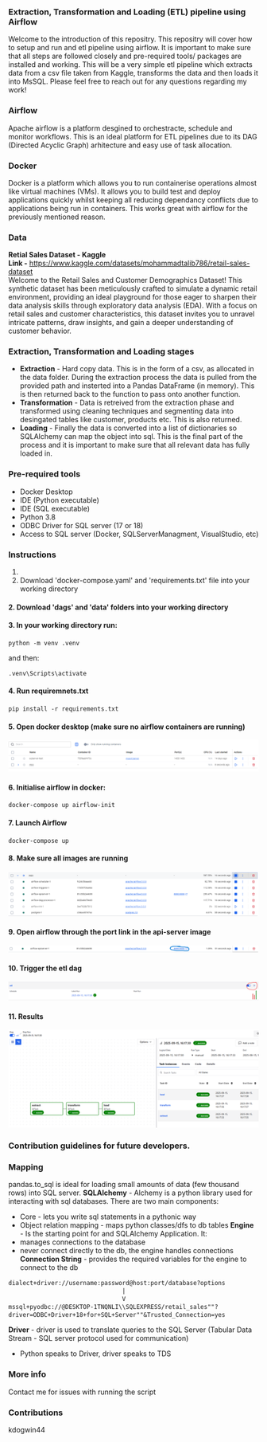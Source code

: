 ### Extraction, Transformation and Loading (ETL) pipeline using Airflow
Welcome to the introduction of this repositry. This repositry will cover how to setup and run and etl pipeline using airflow. It is important to make sure that all steps are followed closely and pre-required tools/ packages are installed and working. This will be a very simple etl pipeline which extracts data from a csv file taken from Kaggle, transforms the data and then loads it into MsSQL. Please feel free to reach out for any questions regarding my work!
### Airflow
Apache airflow is a platform desgined to orchestracte, schedule and monitor workflows. This is an ideal platform for ETL pipelines due to its DAG (Directed Acyclic Graph) arhitecture and easy use of task allocation.
### Docker
Docker is a platform which allows you to run containerise operations almost like virtual machines (VMs). It allows you to build test and deploy applications quickly whilst keeping all reducing dependancy conflicts due to applications being run in containers. This works great with airflow for the previously mentioned reason.

### Data
 **Retial Sales Dataset - Kaggle <br>**
 **Link -** https://www.kaggle.com/datasets/mohammadtalib786/retail-sales-dataset <br>
 Welcome to the Retail Sales and Customer Demographics Dataset! This synthetic dataset has been meticulously crafted to simulate a dynamic retail environment, providing an ideal playground for those eager to sharpen their data analysis skills through exploratory data analysis (EDA). With a focus on retail sales and customer characteristics, this dataset invites you to unravel intricate patterns, draw insights, and gain a deeper understanding of customer behavior.
### Extraction, Transformation and Loading stages
- **Extraction** - Hard copy data. This is in the form of a csv, as allocated in the data folder. During the extraction process the data is pulled from the provided path and insterted into a Pandas DataFrame (in memory). This is then returned back to the function to pass onto another function.
- **Transformation** - Data is retreived from the extraction phase and transformed using cleaning techniques and segmenting data into desingated tables like customer, products etc. This is also returned.
- **Loading** - Finally the data is converted into a list of dictionaries so SQLAlchemy can map the object into sql. This is the final part of the process and it is important to make sure that all relevant data has fully loaded in.
### Pre-required tools
- Docker Desktop
- IDE (Python executable)
- IDE (SQL executable)
- Python 3.8
- ODBC Driver for SQL server (17 or 18)
- Access to SQL server (Docker, SQLServerManagment, VisualStudio, etc)
### Instructions
1. 
1. Download 'docker-compose.yaml' and 'requirements.txt' file into your working directory
#### 2. Download 'dags' and 'data' folders into your working directory
#### 3. In your working directory run:
```
python -m venv .venv
```
and then:
```
.venv\Scripts\activate
```
#### 4. Run requiremnets.txt
```
pip install -r requirements.txt
```
#### 5. Open docker desktop (make sure no airflow containers are running)
![](images/containers_not_running.PNG)
#### 6. Initialise airflow in docker:
```
docker-compose up airflow-init
```
#### 7. Launch Airflow
```
docker-compose up
```
#### 8. Make sure all images are running
![](images/containers_running.PNG)
#### 9. Open airflow through the port link in the api-server image
![](images/port.PNG)
#### 10. Trigger the etl dag
![](images/trigger.PNG)
#### 11. Results
![](images/pipeline.PNG)
### Contribution guidelines for future developers.
### Mapping
pandas.to_sql is ideal for loading small amounts of data (few thousand rows) into SQL server.
**SQLAlchemy** - Alchemy is a python library used for interacting with sql databases. There are two main components:
- Core - lets you write sql statements in a pythonic way
- Object relation mapping - maps python classes/dfs to db tables
**Engine** - Is the starting point for and SQLAlchemy Application. It:
- manages connections to the database
- never connect directly to the db, the engine handles connections
**Connection String** - provides the required variables for the engine to connect to the db
```
dialect+driver://username:password@host:port/database?options 
                                |
                                V
mssql+pyodbc://@DESKTOP-1TNQNLI\\SQLEXPRESS/retail_sales""?driver=ODBC+Driver+18+for+SQL+Server""&Trusted_Connection=yes
```
**Driver** - driver is used to translate queries to the SQL Server (Tabular Data Stream - SQL server protocol used for communication)
- Python speaks to Driver, driver speaks to TDS
### More info
Contact me for issues with running the script
### Contributions
kdogwin44